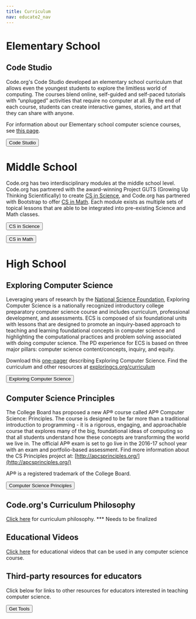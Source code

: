 ```yaml
---
title: Curriculum
nav: educate2_nav
---
```


# Elementary School 

## Code Studio

Code.org's Code Studio developed an elementary school curriculum that allows even the youngest students to explore the limitless world of computing. The courses blend online, self-guided and self-paced tutorials with “unplugged” activities that require no computer at all. By the end of each course, students can create interactive games, stories, and art that they can share with anyone. 

For information about our Elementary school computer science courses, see [this page](http://code.org/educate/k5).

[<button>Code Studio</button>](http://code.org/k5)

# Middle School #

Code.org has two interdisciplinary modules at the middle school level. Code.org has partnered with the award-winning Project GUTS (Growing Up Thinking Scientifically) to create [CS in Science](http://code.org/curriculum/mss), and Code.org has partnered with Bootstrap to offer [CS in Math](http://code.org/curriculum/msm). Each module exists as multiple sets of topical lessons that are able to be integrated into pre-existing Science and Math classes.

[<button>CS in Science</button>](http://code.org/curriculum/mss)

[<button>CS in Math</button>](http://code.org/curriculum/msm)

# High School 

## Exploring Computer Science
Leveraging years of research by the [National Science Foundation](http://www.nsf.gov/funding/pgm_summ.jsp?pims_id=503582&org=CISE), Exploring Computer Science is a nationally recognized introductory college preparatory computer science course and includes curriculum, professional development, and assessments. ECS is composed of six foundational units with lessons that are designed to promote an inquiry-based approach to teaching and learning foundational concepts in computer science and highlighting the computational practices and problem solving associated with doing computer science. The PD experience for ECS is based on three major pillars: computer science content/concepts, inquiry, and equity.

Download this [one-pager](/files/ECSonepager.pdf) describing Exploring Computer Science.
Find the curriculum and other resources at [exploringcs.org/curriculum](http://www.exploringcs.org/curriculum)  

[<button>Exploring Computer Science</button>](http://exploringcs.org)

## Computer Science Principles

The College Board has proposed a new AP® course called AP® Computer Science: Principles.  The course is designed to be far more than a traditional introduction to programming - it is a rigorous, engaging, and approachable course that explores many of the big, foundational ideas of computing so that all students understand how these concepts are transforming the world we live in. The official AP® exam is set to go live in the 2016-17 school year with an exam and portfolio-based assessment. Find more information about the CS Principles project at: [http://apcsprinciples.org/](http://apcsprinciples.org/)

AP® is a registered trademark of the College Board.

[<button>Computer Science Principles</button>](http://code.org/educate2/csp)


## Code.org's Curriculum Philosophy ##

[Click here](https://docs.google.com/document/d/1lUpzzEAsA2CkUH70vbEWHaQTqgGUfc7hJ7-pS_3Mp0s/pub) for curriculum philosophy. *** Needs to be finalized

## Educational Videos ##

[Click here](http://code.org/educate/videos) for educational videos that can be used in any computer science course.


## Third-party resources for educators ##
Click below for links to other resources for educators interested in teaching computer science.

[<button>Get Tools</button>](/educate/3rdparty)

<br />
<br />

